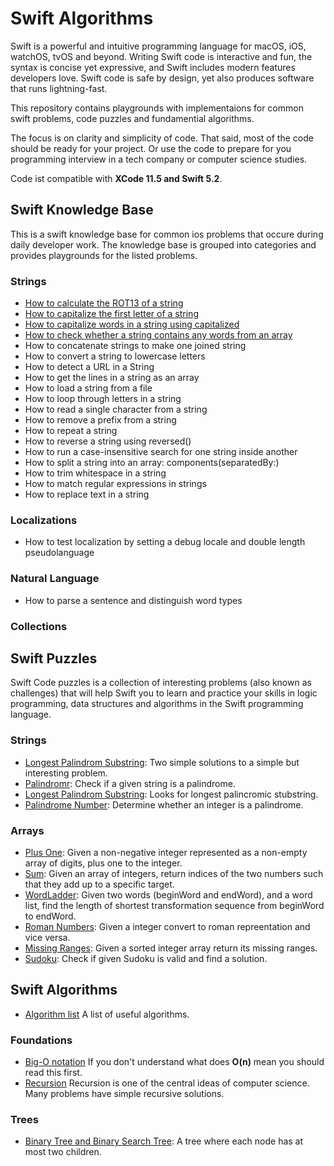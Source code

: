 # Swift Algorithms

Swift is a powerful and intuitive programming language for macOS, iOS, watchOS, tvOS and beyond. Writing Swift code is interactive and fun, the syntax is concise yet expressive, and Swift includes modern features developers love. Swift code is safe by design, yet also produces software that runs lightning-fast.

This repository contains playgrounds with implementaions for common swift problems,  code puzzles and fundamential algorithms.

The focus is on clarity and simplicity of code. That said, most of the code should be ready for your project. Or use the code to prepare for you programming interview in a tech company or computer science studies. 

Code ist compatible with **XCode 11.5 and Swift 5.2**.


## Swift Knowledge Base

This is a swift knowledge base for common ios problems that occure during daily developer work. The knowledge  base is grouped into categories and provides playgrounds for the listed problems.

### Strings
* [How to calculate the ROT13 of a string](https://gist.github.com/tkausch/8ea253ea424a4a93e4a6a67316dfa741)
* [How to capitalize the first letter of a string](https://gist.github.com/tkausch/6e4b378fedd12edaf5d796e04c37fba2)
* [How to capitalize words in a string using capitalized](https://gist.github.com/tkausch/6a30fcacee01d6e6ba1dd06d53eee02c)
* [How to check whether a string contains any words from an array](https://gist.github.com/tkausch/b22f9d67171584137bffbea30521d36a)
* How to concatenate strings to make one joined string
* How to convert a string to lowercase letters
* How to detect a URL in a String 
* How to get the lines in a string as an array
* How to load a string from a file
* How to loop through letters in a string
* How to read a single character from a string
* How to remove a prefix from a string
* How to repeat a string
* How to reverse a string using reversed()
* How to run a case-insensitive search for one string inside another
* How to split a string into an array: components(separatedBy:)
* How to trim whitespace in a string
* How to match regular expressions in strings
* How to replace text in a string

### Localizations
* How to test localization by setting a debug locale and double length pseudolanguage

### Natural Language
* How to parse a sentence and distinguish word types

### Collections


## Swift Puzzles

Swift Code puzzles is a collection of interesting problems (also known as challenges) that will help Swift you to learn and practice your skills in logic programming, data structures and algorithms in the Swift programming language.


### Strings
* [Longest Palindrom Substring](CodePuzzles/LongestPalindromSubstring.playground/Contents.swift): Two simple solutions to a simple but interesting problem.
* [Palindromr](CodePuzzles/Palindrome.playground/Contents.swift): Check if a given string is a palindrome.
* [Longest Palindrom Substring](CodePuzzles/LongestPalindromSubstring.playground/Contents.swift): Looks for longest palincromic stubstring.
* [Palindrome Number](CodePuzzles/PalindromNumber.playground/Contents.swift): Determine whether an integer is a palindrome. 

### Arrays
* [Plus One](CodePuzzles/PlusOne.playground/Contents.swift): Given a non-negative integer represented as a non-empty array of digits, plus one to the integer.
* [Sum](CodePuzzles/Sum.playground/Contents.swift):  Given an array of integers, return indices of the two numbers such that they add up to a specific target.
* [WordLadder](CodePuzzles/WordLadder.playground/Contents.swift):  Given two words (beginWord and endWord), and a word list, find the length of shortest transformation sequence from beginWord to endWord.
* [Roman Numbers](CodePuzzles/RomanIntegers.playground/Contents.swift): Given a integer convert to roman repreentation and vice versa. 
* [Missing Ranges](CodePuzzles/MissingRanges.playground/Contents.swift): Given a sorted integer array return its missing ranges.
* [Sudoku](CodePuzzles/Sudoku.playground.playground/Contents.swift): Check if given Sudoku is valid and find a solution. 



## Swift Algorithms

* [Algorithm list](https://en.wikipedia.org/wiki/List_of_algorithms) A list of useful algorithms.

### Foundations

* [Big-O notation](https://en.wikipedia.org/wiki/Big_O_notation) If you don't understand what does **O(n)** mean you should read this first.
* [Recursion](https://en.wikipedia.org/wiki/Recursion_(computer_science)) Recursion is one of the central ideas of computer science. Many problems have simple recursive solutions. 

### Trees
* [Binary Tree and Binary Search Tree](BasicAlgorithms/BinaryTree.playground/Contents.swift): A tree where each node has at most two children.
